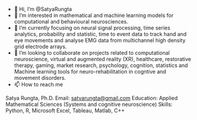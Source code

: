 - 👋 Hi, I’m @SatyaRungta
- 👀 I’m interested in mathematical and machine learning models for computational and behavioural neurosciences.
- 🌱 I’m currently focusing on neural signal processing, time series analytics, probability and statistic, time to event data to track hand and eye movements and analyse EMG data from multichannel high density 
      grid electrode arrays. 
- 💞️ I’m looking to collaborate on projects related to computational neuroscience, virtual and augmented reality (XR), healthcare,  restorative therapy, gaming, market research,
      psychology, cognition, statistics and Machine learning tools for neuro-rehabilitation in cogntive and movement disorders. 
- 📫 How to reach me 

Satya Rungta, Ph.D.
Email: satyarungta@gmail.com
Education: Applied Mathematical Sciences
           (Systems and cognitive neuroscience)
Skills: Python, R, Microsoft Excel, Tableau, Matlab, C++ 

<!---
SatyaRungta/SatyaRungta is a ✨ special ✨ repository because its `README.md` (this file) appears on your GitHub profile.
You can click the Preview link to take a look at your changes.
--->

